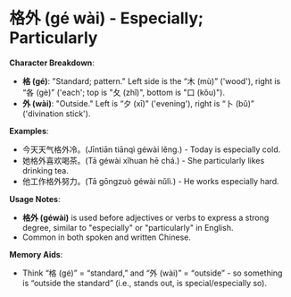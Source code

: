 # **格外 (gé wài) - Especially; Particularly**

**Character Breakdown**:  
- **格 (gé)**: "Standard; pattern." Left side is the “木 (mù)” ('wood'), right is “各 (gè)” ('each'; top is "夂 (zhǐ)", bottom is "口 (kǒu)").  
- **外 (wài)**: "Outside." Left is “夕 (xī)” ('evening'), right is “卜 (bǔ)” ('divination stick').

**Examples**:  
- 今天天气格外冷。(Jīntiān tiānqì géwài lěng.) - Today is especially cold.  
- 她格外喜欢喝茶。(Tā géwài xǐhuan hē chá.) - She particularly likes drinking tea.  
- 他工作格外努力。(Tā gōngzuò géwài nǔlì.) - He works especially hard.

**Usage Notes**:  
- **格外 (géwài)** is used before adjectives or verbs to express a strong degree, similar to "especially" or "particularly" in English.  
- Common in both spoken and written Chinese.

**Memory Aids**:  
- Think “格 (gé)” = “standard,” and “外 (wài)” = “outside” - so something is “outside the standard” (i.e., stands out, is special/especially so).